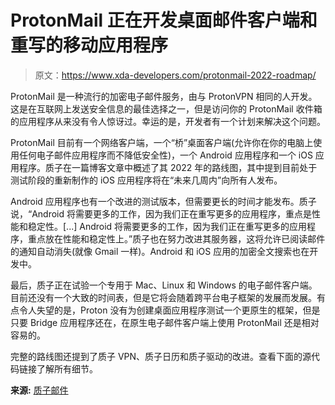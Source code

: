 # ProtonMail 正在开发桌面邮件客户端和重写的移动应用程序

> 原文：<https://www.xda-developers.com/protonmail-2022-roadmap/>

ProtonMail 是一种流行的加密电子邮件服务，由与 ProtonVPN 相同的人开发。这是在互联网上发送安全信息的最佳选择之一，但是访问你的 ProtonMail 收件箱的应用程序从来没有令人惊讶过。幸运的是，开发者有一个计划来解决这个问题。

ProtonMail 目前有一个网络客户端，一个“桥”桌面客户端(允许你在你的电脑上使用任何电子邮件应用程序而不降低安全性)，一个 Android 应用程序和一个 iOS 应用程序。质子在一篇博客文章中概述了其 2022 年的路线图，其中提到目前处于测试阶段的重新制作的 iOS 应用程序将在“未来几周内”向所有人发布。

Android 应用程序也有一个改进的测试版本，但需要更长的时间才能发布。质子说，“Android 将需要更多的工作，因为我们正在重写更多的应用程序，重点是性能和稳定性。[...] Android 将需要更多的工作，因为我们正在重写更多的应用程序，重点放在性能和稳定性上。”质子也在努力改进其服务器，这将允许已阅读邮件的通知自动消失(就像 Gmail 一样)。Android 和 iOS 应用的加密全文搜索也在开发中。

最后，质子正在试验一个专用于 Mac、Linux 和 Windows 的电子邮件客户端。目前还没有一个大致的时间表，但是它将会随着跨平台电子框架的发展而发展。有点令人失望的是，Proton 没有为创建桌面应用程序测试一个更原生的框架，但是只要 Bridge 应用程序还在，在原生电子邮件客户端上使用 ProtonMail 还是相对容易的。

完整的路线图还提到了质子 VPN、质子日历和质子驱动的改进。查看下面的源代码链接了解所有细节。

**来源:** [质子邮件](https://protonmail.com/blog/2022-roadmap/)